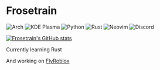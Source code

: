 # Frosetrain

![Arch](https://img.shields.io/badge/Arch%20Linux-1793D1?logo=arch-linux&logoColor=fff&style=for-the-badge)
![KDE Plasma](https://img.shields.io/badge/KDE%20Plasma-1D99F3?logo=kde&logoColor=fff&style=for-the-badge)
![Python](https://img.shields.io/badge/python-3670A0?style=for-the-badge&logo=python&logoColor=ffdd54)
![Rust](https://img.shields.io/badge/Rust-000000?style=for-the-badge&logo=rust&logoColor=white)
![Neovim](https://img.shields.io/badge/NeoVim-%2357A143.svg?&style=for-the-badge&logo=neovim&logoColor=white)
![Discord](https://img.shields.io/badge/Frosetrain%236207-%237289DA.svg?style=for-the-badge&logo=discord&logoColor=white)

[![Frosetrain's GitHub stats](https://github-readme-stats.vercel.app/api?username=frosetrain&count_private=true&theme=nord)](https://github.com/anuraghazra/github-readme-stats)

Currently learning Rust

And working on [FlyRoblox](https://github.com/frosetrain/flyroblox)
